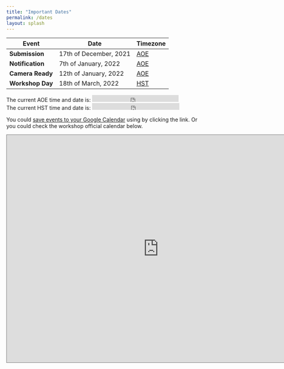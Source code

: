 ```yaml
---
title: "Important Dates"
permalink: /dates
layout: splash
---
```


| Event            | Date                   | Timezone                                                  |
|------------------|------------------------|-----------------------------------------------------------|
| **Submission**   | 17th of December, 2021 | [AOE](https://www.timeanddate.com/time/zones/aoe)         |
| **Notification** | 7th of January, 2022   | [AOE](https://www.timeanddate.com/time/zones/aoe)         |
| **Camera Ready** | 12th of January, 2022  | [AOE](https://www.timeanddate.com/time/zones/aoe)         |
| **Workshop Day** | 18th of March, 2022    | [HST](https://www.timeanddate.com/time/zone/usa/honolulu) |

<p>The current AOE time and date is:
<iframe src="https://free.timeanddate.com/clock/i81ly82o/n3399/ahl/avb/tt0/tw0/tm1/ts1/ta1" frameborder="0" width="228" height="18"></iframe>
<br/>The current HST time and date is:
<iframe src="https://free.timeanddate.com/clock/i81ly82o/n103/ahl/avb/tt0/tw0/tm1/ts1/ta1" frameborder="0" width="230" height="18"></iframe>
</p>

You could [save events to your Google Calendar](https://calendar.google.com/calendar/u/0?cid=aDQ3dGEza2xwbzIzbjI2NGlvdG1nZWI1ZTRAZ3JvdXAuY2FsZW5kYXIuZ29vZ2xlLmNvbQ) using by clicking the link.
Or you could check the workshop official calendar below.

<iframe src="https://calendar.google.com/calendar/embed?height=600&wkst=2&bgcolor=%23ffffff&ctz=Europe%2FBudapest&showPrint=0&showCalendars=0&mode=AGENDA&src=aDQ3dGEza2xwbzIzbjI2NGlvdG1nZWI1ZTRAZ3JvdXAuY2FsZW5kYXIuZ29vZ2xlLmNvbQ&color=%23C0CA33" style="border:solid 1px #777" width="800" height="600" frameborder="0" scrolling="no"></iframe>
